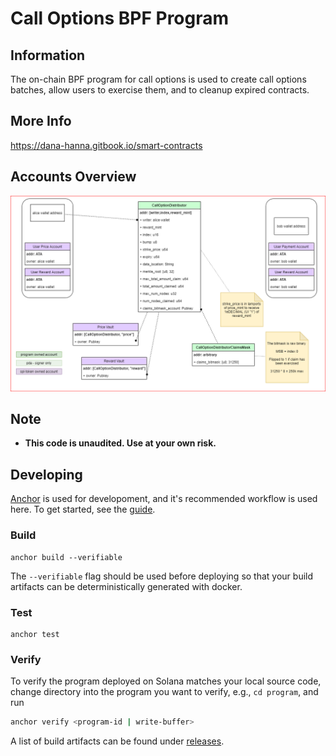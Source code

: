 # Call Options BPF Program

## Information

The on-chain BPF program for call options is used to create call options batches, allow users to exercise them, and to cleanup expired contracts.

## More Info

https://dana-hanna.gitbook.io/smart-contracts

## Accounts Overview

![accounts overview](https://github.com/step-finance/call-option-rewards/blob/main/account-design.png?raw=true)

## Note

- **This code is unaudited. Use at your own risk.**

## Developing

[Anchor](https://github.com/project-serum/anchor) is used for developoment, and it's
recommended workflow is used here. To get started, see the [guide](https://project-serum.github.io/anchor/getting-started/introduction.html).

### Build

```
anchor build --verifiable
```

The `--verifiable` flag should be used before deploying so that your build artifacts
can be deterministically generated with docker.

### Test

```
anchor test
```

### Verify

To verify the program deployed on Solana matches your local source code, change directory
into the program you want to verify, e.g., `cd program`, and run

```bash
anchor verify <program-id | write-buffer>
```

A list of build artifacts can be found under [releases](https://github.com/step-finance/reward-pool/releases).
